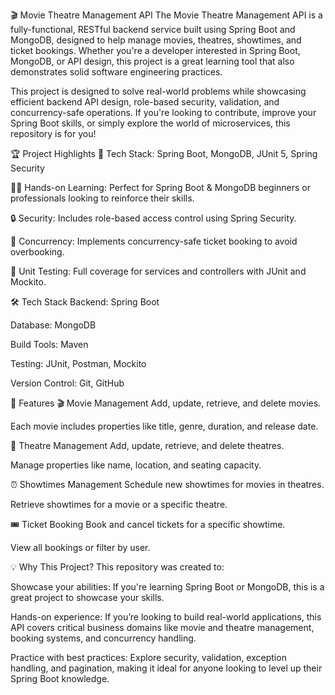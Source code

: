 🎬 Movie Theatre Management API
The Movie Theatre Management API is a fully-functional, RESTful backend service built using Spring Boot and MongoDB, designed to help manage movies, theatres, showtimes, and ticket bookings. Whether you're a developer interested in Spring Boot, MongoDB, or API design, this project is a great learning tool that also demonstrates solid software engineering practices.

This project is designed to solve real-world problems while showcasing efficient backend API design, role-based security, validation, and concurrency-safe operations. If you're looking to contribute, improve your Spring Boot skills, or simply explore the world of microservices, this repository is for you!

🏆 Project Highlights
🚀 Tech Stack: Spring Boot, MongoDB, JUnit 5, Spring Security

🧑‍💻 Hands-on Learning: Perfect for Spring Boot & MongoDB beginners or professionals looking to reinforce their skills.

🔒 Security: Includes role-based access control using Spring Security.

🎯 Concurrency: Implements concurrency-safe ticket booking to avoid overbooking.

🧩 Unit Testing: Full coverage for services and controllers with JUnit and Mockito.

🛠️ Tech Stack
Backend: Spring Boot

Database: MongoDB

Build Tools: Maven

Testing: JUnit, Postman, Mockito

Version Control: Git, GitHub

🌟 Features
🎬 Movie Management
Add, update, retrieve, and delete movies.

Each movie includes properties like title, genre, duration, and release date.

🏢 Theatre Management
Add, update, retrieve, and delete theatres.

Manage properties like name, location, and seating capacity.

⏰ Showtimes Management
Schedule new showtimes for movies in theatres.

Retrieve showtimes for a movie or a specific theatre.

🎟️ Ticket Booking
Book and cancel tickets for a specific showtime.

View all bookings or filter by user.

💡 Why This Project?
This repository was created to:

Showcase your abilities: If you're learning Spring Boot or MongoDB, this is a great project to showcase your skills.

Hands-on experience: If you’re looking to build real-world applications, this API covers critical business domains like movie and theatre management, booking systems, and concurrency handling.

Practice with best practices: Explore security, validation, exception handling, and pagination, making it ideal for anyone looking to level up their Spring Boot knowledge.
